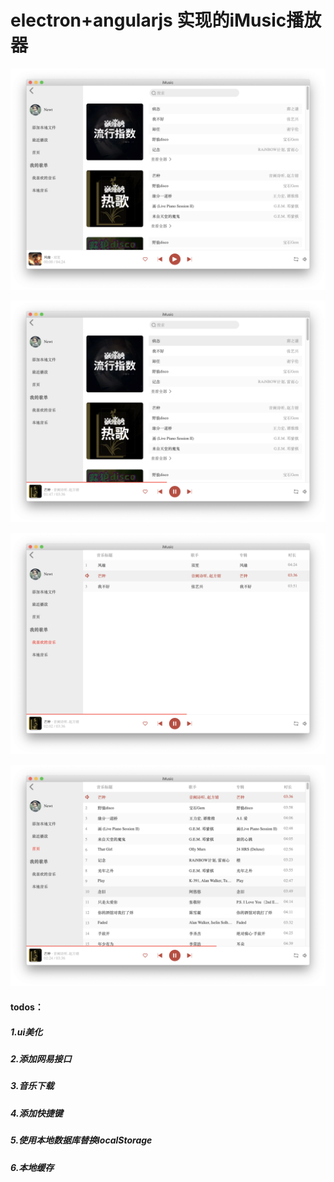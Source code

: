 # electron+angularjs 实现的iMusic播放器

![screen-shot](/dist/screen-shot/1.png)

![screen-shot](/dist/screen-shot/2.png)

![screen-shot](/dist/screen-shot/3.png)

![screen-shot](/dist/screen-shot/4.png)

#### todos：
##### 1.ui美化
##### 2.添加网易接口
##### 3.音乐下载
##### 4.添加快捷键
##### 5.使用本地数据库替换localStorage
##### 6.本地缓存
